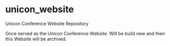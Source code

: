 # unicon_website
Unicon Conference Website Repository

Once served as the Unicon Conference Website. Will be build new and then this Website will be archived.
